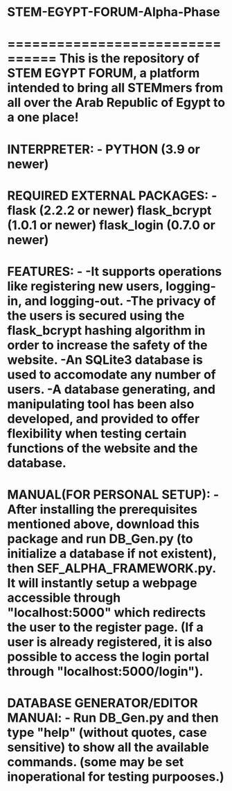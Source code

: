 # STEM-EGYPT-FORUM-Alpha-Phase
================================
This is the repository of STEM EGYPT FORUM, a platform intended to bring all STEMmers from all over the Arab Republic of Egypt to a one place!
================================
INTERPRETER: -
PYTHON (3.9 or newer)
================================
REQUIRED EXTERNAL PACKAGES: -
flask (2.2.2 or newer)
flask_bcrypt (1.0.1 or newer)
flask_login (0.7.0 or newer)
================================
FEATURES: -
-It supports operations like registering new users, logging-in, and logging-out.
-The privacy of the users is secured using the flask_bcrypt hashing algorithm in order to increase the safety of the website.
-An SQLite3 database is used to accomodate any number of users.
-A database generating, and manipulating tool has been also developed, and provided to offer flexibility when testing certain functions of the website and the database.
================================
MANUAL(FOR PERSONAL SETUP): -
After installing the prerequisites mentioned above, download this package and run DB_Gen.py (to initialize a database if not existent), then SEF_ALPHA_FRAMEWORK.py. It will instantly setup a webpage accessible through "localhost:5000" which redirects the user to the register page. (If a user is already registered, 
it is also possible to access the login portal through "localhost:5000/login").
================================
DATABASE GENERATOR/EDITOR MANUAl: -
Run DB_Gen.py and then type "help" (without quotes, case sensitive) to show all the available commands. (some may be set inoperational for testing purpooses.)
================================
